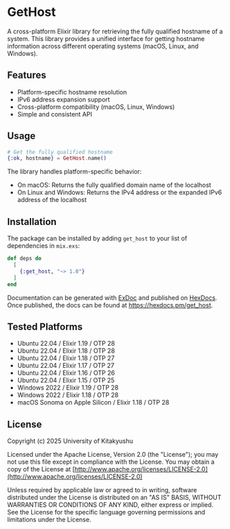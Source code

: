 # GetHost

A cross-platform Elixir library for retrieving the fully qualified hostname of a system. This library provides a unified interface for getting hostname information across different operating systems (macOS, Linux, and Windows).

## Features

- Platform-specific hostname resolution
- IPv6 address expansion support
- Cross-platform compatibility (macOS, Linux, Windows)
- Simple and consistent API

## Usage

```elixir
# Get the fully qualified hostname
{:ok, hostname} = GetHost.name()
```

The library handles platform-specific behavior:
- On macOS: Returns the fully qualified domain name of the localhost
- On Linux and Windows: Returns the IPv4 address or the expanded IPv6 address of the localhost

## Installation

The package can be installed by adding `get_host` to your list of dependencies in `mix.exs`:

```elixir
def deps do
  [
    {:get_host, "~> 1.0"}
  ]
end
```

Documentation can be generated with [ExDoc](https://github.com/elixir-lang/ex_doc)
and published on [HexDocs](https://hexdocs.pm). Once published, the docs can
be found at <https://hexdocs.pm/get_host>.

## Tested Platforms

* Ubuntu 22.04 / Elixir 1.19 / OTP 28
* Ubuntu 22.04 / Elixir 1.18 / OTP 28
* Ubuntu 22.04 / Elixir 1.18 / OTP 27
* Ubuntu 22.04 / Elixir 1.17 / OTP 27
* Ubuntu 22.04 / Elixir 1.16 / OTP 26
* Ubuntu 22.04 / Elixir 1.15 / OTP 25
* Windows 2022 / Elixir 1.19 / OTP 28
* Windows 2022 / Elixir 1.18 / OTP 28
* macOS Sonoma on Apple Silicon / Elixir 1.18 / OTP 28

## License

Copyright (c) 2025 University of Kitakyushu

Licensed under the Apache License, Version 2.0 (the "License");
you may not use this file except in compliance with the License.
You may obtain a copy of the License at [http://www.apache.org/licenses/LICENSE-2.0](http://www.apache.org/licenses/LICENSE-2.0)

Unless required by applicable law or agreed to in writing, software
distributed under the License is distributed on an "AS IS" BASIS,
WITHOUT WARRANTIES OR CONDITIONS OF ANY KIND, either express or implied.
See the License for the specific language governing permissions and
limitations under the License.

